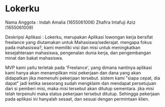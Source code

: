 # Lokerku

Nama Anggota :
Indah Amalia            (1655061006)
Zhafira Intafuji Aziz   (1655061009)

Deskripsi Aplikasi :
Lokerku, merupakan Aplikasi lowongan kerja bersifat freelance yang diutamakan untuk Mahasiswa/sederajat.
mengapa fokus pada mahasiswa?, kami memiliki visi dan misi untuk meningkatkan kesejahteraan mahasiswa, pengenalan dunia kerja, dan pengembangan minat dan bakat mahasiswa. 

MVP kami yaitu terletak pada 'Freelance', yang dimana nantinya aplikasi kami hanya akan menampilkan misi pekerjaan dan dana yang akan didapatkan jika memenuhi pekerjaan tersebut. sistem kami "siapa cepat, dia dapat" jadi ketika seseorang sudah mengklaim dan mendapat persetujuan dari si pemberi misi, maka misi tersebut akan ditutup sementara. jika misi telah terpenuhi maka status pekerjaan tersebut ditutup. Sehingga pekerjaan pada aplikasi ini hanyalah sesaat, dan sesuai dengan permintaan klien.


